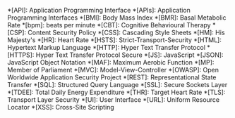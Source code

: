 *[API]: Application Programming Interface
*[APIs]: Application Programming Interfaces
*[BMI]: Body Mass Index
*[BMR]: Basal Metabolic Rate
*[bpm]: beats per minute
*[CBT]: Cognitive Behavioural Therapy
*[CSP]: Content Security Policy
*[CSS]: Cascading Style Sheets
*[HM]: His Majesty's
*[HR]: Heart Rate
*[HSTS]: Strict-Transport-Security
*[HTML]: Hypertext Markup Language
*[HTTP]: Hyper Text Transfer Protocol
*[HTTPS]: Hyper Text Transfer Protocol Secure
*[JS]: JavaScript
*[JSON]: JavaScript Object Notation
*[MAF]: Maximum Aerobic Function
*[MP]: Member of Parliament
*[MVC]: Model-View-Controller
*[OWASP]: Open Worldwide Application Security Project
*[REST]: Representational State Transfer
*[SQL]: Structured Query Language
*[SSL]: Secure Sockets Layer
*[TDEE]: Total Daily Energy Expenditure
*[THR]: Target Heart Rate
*[TLS]: Transport Layer Security
*[UI]: User Interface
*[URL]: Uniform Resource Locator
*[XSS]: Cross-Site Scripting